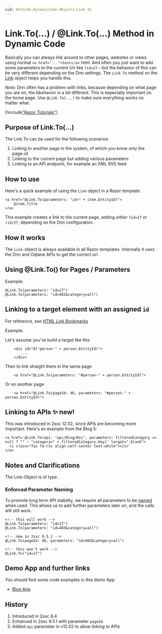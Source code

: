 ```yaml
---
uid: NetCode.DynamicCode.Objects.Link.To
---
```


# Link.To(...) / @Link.To(...) Method in Dynamic Code

Basically you can always link around to other pages, websites or views using normal `<a href="...">text</a>` html. 
And often you just want to add some parameters to the current Url like `?id=27` - but the behavior of this can be very different depending on the Dnn settings. 
The `Link.To` method on the [Link](xref:NetCode.DynamicCode.Objects.Link) object helps you handle this. 

_Note:_ Dnn often has a problem with links, because depending on what page you are on, the bbehavior is a bit different. This is especially important on the home page. Use `@Link.To(...)` to make sure everything works no matter what.


[!include["Razor Tutorials"](~/shared/tutorials/razor.md)]

## Purpose of Link.To(...)

The Link.To can be used for the following scenarios

1. Linking to another page in the system, of which you know only the page-id
1. Linking to the current page but adding various parameters
1. Linking to an API endpoint, for example an XML RSS feed 


## How to use

Here's a quick example of using the `Link` object in a Razor template: 

```razor
<a href="@Link.To(parameters: "id=" + item.EntityId)">
    @item.Title 
</a>
```

This example creates a link to the current page, adding _either_ `?id=27` _or_ `/id/27`, depending on the Dnn configuration. 

## How it works

The `Link`-object is always available in all Razor-templates. Internally it uses the Dnn and Oqtane APIs to get the correct url. 

## Using @Link.To() for Pages / Parameters

Example:

```Razor
@Link.To(parameters: "id=17")
@Link.To(parameters: "id=403&category=all")

```

## Linking to a target element with an assigned `id`

For reference, see [HTML Link Bookmarks](https://www.w3schools.com/html/html_links_bookmarks.asp)

Example:

Let's assume you've build a target like this

```Razor
    <div id="@("person-" + person.EntityId)">
        ...
    </div>
```

Then to link straight there in the same page

```Razor
    <a href="@Link.To(parameters: "#person-" + person.EntityId)">
```

Or on another page

```Razor
    <a href="@Link.To(pageId: 40, parameters: "#person-" + person.EntityId)">
```

## Linking to APIs ✨ new!

This was introduced in 2sxc 12.02, since APIs are becoming more important. Here's an example from the Blog 5:

```
<a href='@Link.To(api: "api/Blog/Rss", parameters: filteredCategory == null ? "" : "category=" + filteredCategory.Key)' target="_blank">
  <i class="fas fa-rss align-self-center text-white"></i>
</a>
```

## Notes and Clarifications

The Link-Object is of type [](xref:ToSic.Sxc.Services.ILinkService).

### Enforced Parameter Naming

To promote long term API stability, we require all parameters to be [named](xref:NetCode.Conventions.NamedParameters) when used. This allows us to add further parameters later on, and the calls will still work.

```razor
<!-- this will work -->
@Link.To(parameters: "id=17")
@Link.To(parameters: "id=403&category=all")

<!-- new in 2sxc 9.5.1 -->
@Link.To(pageId: 40, parameters: "id=403&category=all")

<!-- this won't work -->
@Link.To("id=17")
```

## Demo App and further links

You should find some code examples in this demo App
* [Blog App](xref:App.Blog)

## History

1. Introduced in 2sxc 8.4
1. Enhanced in 2sxc 9.5.1 with parameter `pageId`
1. Added `api` parameter in v12.02 to allow linking to APIs